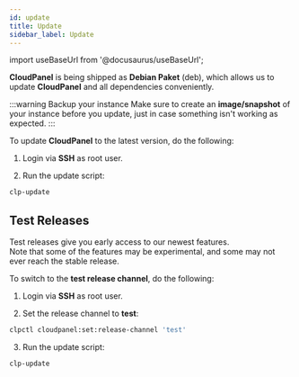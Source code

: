 ```yaml
---
id: update
title: Update
sidebar_label: Update
---
```


import useBaseUrl from '@docusaurus/useBaseUrl';

**CloudPanel** is being shipped as **Debian Paket** (deb), which allows us to update **CloudPanel** and all dependencies conveniently.

:::warning Backup your instance
Make sure to create an **image/snapshot** of your instance before you update, just in case something isn't working as expected.
:::

To update **CloudPanel** to the latest version, do the following:

1. Login via **SSH** as root user.

2. Run the update script:

```bash
clp-update
```

## Test Releases

Test releases give you early access to our newest features. <br />
Note that some of the features may be experimental, and some may not ever reach the stable release.

To switch to the **test release channel**, do the following:

1. Login via **SSH** as root user.

2. Set the release channel to **test**:

```bash
clpctl cloudpanel:set:release-channel 'test'
```

3. Run the update script:

```bash
clp-update
```